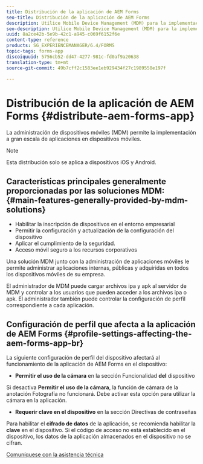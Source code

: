 ```yaml
---
title: Distribución de la aplicación de AEM Forms
seo-title: Distribución de la aplicación de AEM Forms
description: Utilice Mobile Device Management (MDM) para la implementación a gran escala de aplicaciones en dispositivos móviles.
seo-description: Utilice Mobile Device Management (MDM) para la implementación a gran escala de aplicaciones en dispositivos móviles.
uuid: 8a2ce42b-5e9b-42c1-a945-c069f6152f6e
content-type: reference
products: SG_EXPERIENCEMANAGER/6.4/FORMS
topic-tags: forms-app
discoiquuid: 5756cb52-dd47-4277-981c-fd0af9a20638
translation-type: tm+mt
source-git-commit: 49b7cff2c1583ee1eb929434f27c1989558e197f

---
```



# Distribución de la aplicación de AEM Forms {#distribute-aem-forms-app}

La administración de dispositivos móviles (MDM) permite la implementación a gran escala de aplicaciones en dispositivos móviles.

>[!NOTE]
>
>Esta distribución solo se aplica a dispositivos iOS y Android.

## Características principales generalmente proporcionadas por las soluciones MDM: {#main-features-generally-provided-by-mdm-solutions}

* Habilitar la inscripción de dispositivos en el entorno empresarial
* Permitir la configuración y actualización de la configuración del dispositivo
* Aplicar el cumplimiento de la seguridad.
* Acceso móvil seguro a los recursos corporativos

Una solución MDM junto con la administración de aplicaciones móviles le permite administrar aplicaciones internas, públicas y adquiridas en todos los dispositivos móviles de su empresa.

El administrador de MDM puede cargar archivos ipa y apk al servidor de MDM y controlar a los usuarios que pueden acceder a los archivos ipa o apk. El administrador también puede controlar la configuración de perfil correspondiente a cada aplicación.

## Configuración de perfil que afecta a la aplicación de AEM Forms {#profile-settings-affecting-the-aem-forms-app-br}

La siguiente configuración de perfil del dispositivo afectará al funcionamiento de la aplicación de AEM Forms en el dispositivo:

* **Permitir el uso de la cámara** en la sección Funcionalidad **del** dispositivo

Si desactiva **Permitir el uso de la cámara**, la función de cámara de la anotación [](/help/forms/using/add-attachments.md) Fotografía no funcionará. Debe activar esta opción para utilizar la cámara en la aplicación.

* **Requerir clave en el dispositivo** en la sección Directivas de contraseñas

Para habilitar el **cifrado de datos** de la aplicación, se recomienda habilitar la **clave** en el dispositivo. Si el código de acceso no está establecido en el dispositivo, los datos de la aplicación almacenados en el dispositivo no se cifran.

[Comuníquese con la asistencia técnica](https://www.adobe.com/account/sign-in.supportportal.html)
